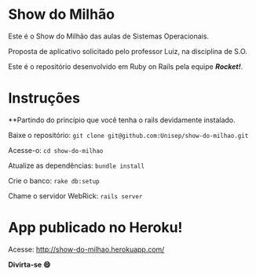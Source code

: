 Show do Milhão
==============

Este é o Show do Milhão das aulas de Sistemas Operacionais.

Proposta de aplicativo solicitado pelo professor Luiz, na disciplina de S.O.

Este é o repositório desenvolvido em Ruby on Rails pela equipe ***Rocket!***.


Instruções
====

**Partindo do princípio que você tenha o rails devidamente instalado.

Baixe o repositório: `git clone git@github.com:Unisep/show-do-milhao.git`

Acesse-o: `cd show-do-milhao`

Atualize as dependências: `bundle install`

Crie o banco: `rake db:setup`

Chame o servidor WebRick: `rails server` 


App publicado no Heroku!
====
Acesse: http://show-do-milhao.herokuapp.com/

**Divirta-se :smile:**
